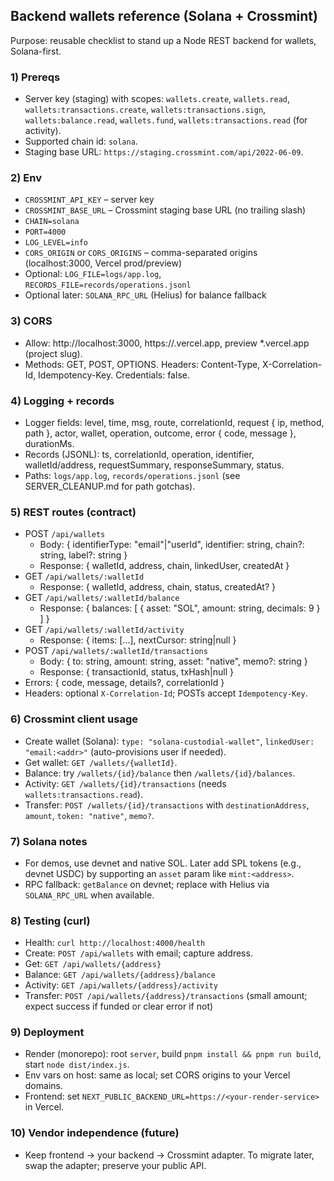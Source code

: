 ## Backend wallets reference (Solana + Crossmint)

Purpose: reusable checklist to stand up a Node REST backend for wallets, Solana-first.

### 1) Prereqs
- Server key (staging) with scopes: `wallets.create`, `wallets.read`, `wallets:transactions.create`, `wallets:transactions.sign`, `wallets:balance.read`, `wallets.fund`, `wallets:transactions.read` (for activity).
- Supported chain id: `solana`.
- Staging base URL: `https://staging.crossmint.com/api/2022-06-09`.

### 2) Env
- `CROSSMINT_API_KEY` – server key
- `CROSSMINT_BASE_URL` – Crossmint staging base URL (no trailing slash)
- `CHAIN=solana`
- `PORT=4000`
- `LOG_LEVEL=info`
- `CORS_ORIGIN` or `CORS_ORIGINS` – comma-separated origins (localhost:3000, Vercel prod/preview)
- Optional: `LOG_FILE=logs/app.log`, `RECORDS_FILE=records/operations.jsonl`
- Optional later: `SOLANA_RPC_URL` (Helius) for balance fallback

### 3) CORS
- Allow: http://localhost:3000, https://<your-prod>.vercel.app, preview *.vercel.app (project slug).
- Methods: GET, POST, OPTIONS. Headers: Content-Type, X-Correlation-Id, Idempotency-Key. Credentials: false.

### 4) Logging + records
- Logger fields: level, time, msg, route, correlationId, request { ip, method, path }, actor, wallet, operation, outcome, error { code, message }, durationMs.
- Records (JSONL): ts, correlationId, operation, identifier, walletId/address, requestSummary, responseSummary, status.
- Paths: `logs/app.log`, `records/operations.jsonl` (see SERVER_CLEANUP.md for path gotchas).

### 5) REST routes (contract)
- POST `/api/wallets`
  - Body: { identifierType: "email"|"userId", identifier: string, chain?: string, label?: string }
  - Response: { walletId, address, chain, linkedUser, createdAt }
- GET `/api/wallets/:walletId`
  - Response: { walletId, address, chain, status, createdAt? }
- GET `/api/wallets/:walletId/balance`
  - Response: { balances: [ { asset: "SOL", amount: string, decimals: 9 } ] }
- GET `/api/wallets/:walletId/activity`
  - Response: { items: [...], nextCursor: string|null }
- POST `/api/wallets/:walletId/transactions`
  - Body: { to: string, amount: string, asset: "native", memo?: string }
  - Response: { transactionId, status, txHash|null }
- Errors: { code, message, details?, correlationId }
- Headers: optional `X-Correlation-Id`; POSTs accept `Idempotency-Key`.

### 6) Crossmint client usage
- Create wallet (Solana): `type: "solana-custodial-wallet"`, `linkedUser: "email:<addr>"` (auto-provisions user if needed).
- Get wallet: `GET /wallets/{walletId}`.
- Balance: try `/wallets/{id}/balance` then `/wallets/{id}/balances`.
- Activity: `GET /wallets/{id}/transactions` (needs `wallets:transactions.read`).
- Transfer: `POST /wallets/{id}/transactions` with `destinationAddress`, `amount`, `token: "native"`, `memo?`.

### 7) Solana notes
- For demos, use devnet and native SOL. Later add SPL tokens (e.g., devnet USDC) by supporting an `asset` param like `mint:<address>`.
- RPC fallback: `getBalance` on devnet; replace with Helius via `SOLANA_RPC_URL` when available.

### 8) Testing (curl)
- Health: `curl http://localhost:4000/health`
- Create: `POST /api/wallets` with email; capture address.
- Get: `GET /api/wallets/{address}`
- Balance: `GET /api/wallets/{address}/balance`
- Activity: `GET /api/wallets/{address}/activity`
- Transfer: `POST /api/wallets/{address}/transactions` (small amount; expect success if funded or clear error if not)

### 9) Deployment
- Render (monorepo): root `server`, build `pnpm install && pnpm run build`, start `node dist/index.js`.
- Env vars on host: same as local; set CORS origins to your Vercel domains.
- Frontend: set `NEXT_PUBLIC_BACKEND_URL=https://<your-render-service>` in Vercel.

### 10) Vendor independence (future)
- Keep frontend → your backend → Crossmint adapter. To migrate later, swap the adapter; preserve your public API.


